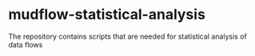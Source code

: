 # mudflow-statistical-analysis
The repository contains scripts that are needed for statistical analysis of data flows
